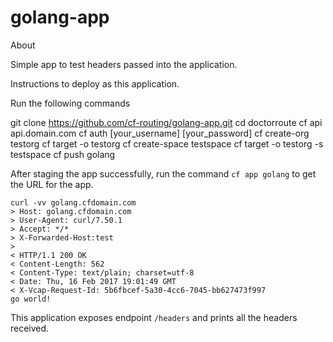 # golang-app
About

Simple app to test headers passed into the application.

Instructions to deploy as this application.

Run the following commands

git clone https://github.com/cf-routing/golang-app.git
cd doctorroute
cf api api.domain.com
cf auth [your_username] [your_password]
cf create-org testorg
cf target -o testorg
cf create-space testspace
cf target -o testorg -s testspace
cf push golang

After staging the app successfully, run the command `cf app golang` to get the URL for the app.

```
curl -vv golang.cfdomain.com
> Host: golang.cfdomain.com
> User-Agent: curl/7.50.1
> Accept: */*
> X-Forwarded-Host:test
>
< HTTP/1.1 200 OK
< Content-Length: 562
< Content-Type: text/plain; charset=utf-8
< Date: Thu, 16 Feb 2017 19:01:49 GMT
< X-Vcap-Request-Id: 5b6fbcef-5a30-4cc6-7045-bb627473f997
go world!
```

This application exposes endpoint `/headers` and prints all the headers received.
